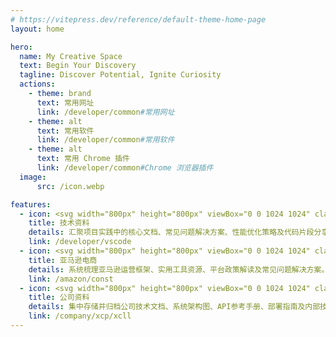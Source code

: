 ```yaml
---
# https://vitepress.dev/reference/default-theme-home-page
layout: home

hero:
  name: My Creative Space
  text: Begin Your Discovery
  tagline: Discover Potential, Ignite Curiosity
  actions:
    - theme: brand
      text: 常用网址
      link: /developer/common#常用网址
    - theme: alt
      text: 常用软件
      link: /developer/common#常用软件
    - theme: alt
      text: 常用 Chrome 插件
      link: /developer/common#Chrome 浏览器插件
  image:
      src: /icon.webp

features:
  - icon: <svg width="800px" height="800px" viewBox="0 0 1024 1024" class="icon"  version="1.1" xmlns="http://www.w3.org/2000/svg"><path d="M263.7 231.7c-13.8 0-20.7-9.8-25.7-17-5.1-7.3-7.7-10.2-12.7-10.2s-7.5 3-12.7 10.2c-5.1 7.2-12 17-25.7 17-13.8 0-20.7-9.8-25.7-17-5.1-7.3-7.7-10.2-12.7-10.2s-7.5 3-12.7 10.2c-5.1 7.2-12 17-25.7 17s-20.7-9.8-25.7-17c-5.1-7.3-7.7-10.2-12.7-10.2-4.4 0-8-3.6-8-8s3.6-8 8-8c13.8 0 20.7 9.8 25.7 17 5.1 7.3 7.7 10.2 12.7 10.2s7.5-3 12.7-10.2c5.1-7.2 12-17 25.7-17s20.7 9.8 25.7 17c5.1 7.3 7.7 10.2 12.7 10.2 5 0 7.5-3 12.7-10.2 5.1-7.2 12-17 25.7-17s20.7 9.8 25.7 17c5.1 7.3 7.7 10.2 12.7 10.2 4.4 0 8 3.6 8 8s-3.6 8-8 8zM263.7 281.7c-13.8 0-20.7-9.8-25.7-17-5.1-7.3-7.7-10.2-12.7-10.2s-7.5 3-12.7 10.2c-5.1 7.2-12 17-25.7 17-13.8 0-20.7-9.8-25.7-17-5.1-7.3-7.7-10.2-12.7-10.2s-7.5 3-12.7 10.2c-5.1 7.2-12 17-25.7 17s-20.7-9.8-25.7-17c-5.1-7.3-7.7-10.2-12.7-10.2-4.4 0-8-3.6-8-8s3.6-8 8-8c13.8 0 20.7 9.8 25.7 17 5.1 7.3 7.7 10.2 12.7 10.2s7.5-3 12.7-10.2c5.1-7.2 12-17 25.7-17s20.7 9.8 25.7 17c5.1 7.3 7.7 10.2 12.7 10.2 5 0 7.5-3 12.7-10.2 5.1-7.2 12-17 25.7-17s20.7 9.8 25.7 17c5.1 7.3 7.7 10.2 12.7 10.2 4.4 0 8 3.6 8 8s-3.6 8-8 8zM951.7 680.7c-13.8 0-20.7-9.8-25.7-17-5.1-7.3-7.7-10.2-12.7-10.2s-7.5 3-12.7 10.2c-5.1 7.2-12 17-25.7 17-13.8 0-20.7-9.8-25.7-17-5.1-7.3-7.7-10.2-12.7-10.2s-7.5 3-12.7 10.2c-5.1 7.2-12 17-25.7 17s-20.7-9.8-25.7-17c-5.1-7.3-7.7-10.2-12.7-10.2-4.4 0-8-3.6-8-8s3.6-8 8-8c13.8 0 20.7 9.8 25.7 17 5.1 7.3 7.7 10.2 12.7 10.2s7.5-3 12.7-10.2c5.1-7.2 12-17 25.7-17s20.7 9.8 25.7 17c5.1 7.3 7.7 10.2 12.7 10.2 5 0 7.5-3 12.7-10.2 5.1-7.2 12-17 25.7-17s20.7 9.8 25.7 17c5.1 7.3 7.7 10.2 12.7 10.2 4.4 0 8 3.6 8 8s-3.6 8-8 8zM951.7 730.7c-13.8 0-20.7-9.8-25.7-17-5.1-7.3-7.7-10.2-12.7-10.2s-7.5 3-12.7 10.2c-5.1 7.2-12 17-25.7 17-13.8 0-20.7-9.8-25.7-17-5.1-7.3-7.7-10.2-12.7-10.2s-7.5 3-12.7 10.2c-5.1 7.2-12 17-25.7 17s-20.7-9.8-25.7-17c-5.1-7.3-7.7-10.2-12.7-10.2-4.4 0-8-3.6-8-8s3.6-8 8-8c13.8 0 20.7 9.8 25.7 17 5.1 7.3 7.7 10.2 12.7 10.2s7.5-3 12.7-10.2c5.1-7.2 12-17 25.7-17s20.7 9.8 25.7 17c5.1 7.3 7.7 10.2 12.7 10.2 5 0 7.5-3 12.7-10.2 5.1-7.2 12-17 25.7-17s20.7 9.8 25.7 17c5.1 7.3 7.7 10.2 12.7 10.2 4.4 0 8 3.6 8 8s-3.6 8-8 8z" fill="#9A2D2F" /><path d="M351.8 104.1m-32 0a32 32 0 1 0 64 0 32 32 0 1 0-64 0Z" fill="#FFEB4D" /><path d="M351.8 144.1c-22.1 0-40-17.9-40-40s17.9-40 40-40 40 17.9 40 40-18 40-40 40z m0-64c-13.2 0-24 10.8-24 24s10.8 24 24 24 24-10.8 24-24-10.8-24-24-24z" fill="#9A2D2F" /><path d="M541.7 130.1h48v790h-48z" fill="#DAE5FF" /><path d="M815.7 594h-408c-8.8 0-16-7.2-16-16v-64c0-8.8 7.2-16 16-16h408l64 48-64 48z" fill="#C0FCD0" /><path d="M315.7 439h408c8.8 0 16-7.2 16-16v-64c0-8.8-7.2-16-16-16h-408l-64 48 64 48z" fill="#FFEB4D" /><path d="M815.7 284h-408c-8.8 0-16-7.2-16-16v-64c0-8.8 7.2-16 16-16h408l64 48-64 48z" fill="#DAE5FF" /><path d="M383.7 810.1m-80 0a80 80 0 1 0 160 0 80 80 0 1 0-160 0Z" fill="#A7F9CE" /><path d="M374.7 921.1h-196v-58c0-53.9 44.1-98 98-98s98 44.1 98 98v58z" fill="#FFACC2" /><path d="M498.7 921.1h-161v-33.5c0-44.3 36.2-80.5 80.5-80.5s80.5 36.2 80.5 80.5v33.5z" fill="#CAE8FF" /><path d="M924.7 913.1h-327V602h218c1.7 0 3.4-0.6 4.8-1.6l64-48c2-1.5 3.2-3.9 3.2-6.4s-1.2-4.9-3.2-6.4l-64-48c-1.4-1-3.1-1.6-4.8-1.6h-218v-43h126c13.2 0 24-10.8 24-24v-64c0-13.2-10.8-24-24-24h-126v-43h218c1.7 0 3.4-0.6 4.8-1.6l64-48c2-1.5 3.2-3.9 3.2-6.4s-1.2-4.9-3.2-6.4l-64-48c-1.4-1-3.1-1.6-4.8-1.6h-218v-49.9c0-4.4-3.6-8-8-8h-48c-4.4 0-8 3.6-8 8V180h-126c-13.2 0-24 10.8-24 24v64c0 13.2 10.8 24 24 24h126v43h-218c-1.7 0-3.4 0.6-4.8 1.6l-64 48c-2 1.5-3.2 3.9-3.2 6.4s1.2 4.9 3.2 6.4l64 48c1.4 1 3.1 1.6 4.8 1.6h218v43h-126c-13.2 0-24 10.8-24 24v64c0 13.2 10.8 24 24 24h126v311.1h-27v-25.5c0-28.8-13.9-54.5-35.3-70.7 0.2-2.3 0.3-4.5 0.3-6.8 0-48.5-39.5-88-88-88-31 0-58.2 16.1-73.9 40.3-10.4-3.4-21.5-5.3-33.1-5.3-58.4 0-106 47.6-106 106v50h-70c-4.4 0-8 3.6-8 8s3.6 8 8 8h824c4.4 0 8-3.6 8-8s-3.6-8-8-8z m-375-1V602h32v310.1h-32z m0-774h32V180h-32v-41.9zM407.7 276c-4.4 0-8-3.6-8-8v-64c0-4.4 3.6-8 8-8H813l53.3 40-53.3 40H407.7z m174 16v43h-32v-43h32zM318.4 431L265 391l53.3-40h405.3c4.4 0 8 3.6 8 8v64c0 4.4-3.6 8-8 8H318.4z m263.3 16v43h-32v-43h32z m-174 139c-4.4 0-8-3.6-8-8v-64c0-4.4 3.6-8 8-8H813l53.3 40-53.3 40H407.7z m-24 152.1c38.8 0 70.5 30.9 71.9 69.3-11.4-5.3-24.1-8.3-37.4-8.3-17.7 0-34.1 5.2-48 14.2-10.2-19.1-26.1-34.7-45.4-44.6 13.1-18.5 34.6-30.6 58.9-30.6z m-197 175v-50c0-49.6 40.4-90 90-90 8.9 0 17.5 1.3 25.6 3.7 5.2 1.5 10.1 3.5 14.9 5.9 17.4 8.8 31.6 23.1 40.3 40.6-11 10.4-19.3 23.6-23.8 38.4-1.8 5.8-3 11.9-3.5 18.1-0.2 2.6-0.3 5.2-0.3 7.8v25.5H186.7z m159 0v-25.5c0-5.3 0.6-10.4 1.7-15.4 7.1-32.6 36.1-57.1 70.8-57.1 13.1 0 25.4 3.5 36 9.6 5 2.9 9.7 6.4 13.9 10.4 13.9 13.2 22.6 31.9 22.6 52.5v25.5h-145z" fill="#9A2D2F" /><path d="M302.3 776.8c-8.1-2.4-16.7-3.7-25.6-3.7-46 0-84 34.6-89.3 79.2 22.7-0.7 47.4-5.4 60.9-11.7 24.3-11.3 9.5-38 43.8-42.2 10.8-1.3 21.2-3.2 32-11.8-2.2-1.4-4.5-2.7-6.9-3.9-4.8-2.4-9.8-4.4-14.9-5.9zM383.7 738.1c-21.9 0-41.6 9.9-54.8 25.4-1.4 1.7-2.8 3.4-4.1 5.2 4.9 2.5 9.5 5.3 13.9 8.5 0.6-0.2 1.3-0.5 1.9-0.7 8.8-3.2 15-9.2 21.7-12.8 11.3-6.1 27.5 1.3 45.7 1.3 7.5 0 15.3-2.3 23.6-8.7a71.865 71.865 0 0 0-47.9-18.2z" fill="#FFFFFF" /></svg>
    title: 技术资料
    details: 汇聚项目实践中的核心文档、常见问题解决方案、性能优化策略及代码片段分享。
    link: /developer/vscode
  - icon: <svg width="800px" height="800px" viewBox="0 0 1024 1024" class="icon"  version="1.1" xmlns="http://www.w3.org/2000/svg"><path d="M264.1 239.7c-13.8 0-20.7-9.8-25.7-17-5.1-7.3-7.7-10.2-12.7-10.2s-7.5 3-12.7 10.2c-5.1 7.2-12 17-25.7 17s-20.7-9.8-25.7-17c-5.1-7.3-7.7-10.2-12.7-10.2-5 0-7.5 3-12.7 10.2-5.1 7.2-12 17-25.7 17-13.8 0-20.7-9.8-25.7-17-5.1-7.3-7.7-10.2-12.7-10.2-4.4 0-8-3.6-8-8s3.6-8 8-8c13.8 0 20.7 9.8 25.7 17 5.1 7.3 7.7 10.2 12.7 10.2 5 0 7.5-3 12.7-10.2 5.1-7.2 12-17 25.7-17 13.8 0 20.7 9.8 25.7 17 5.1 7.3 7.7 10.2 12.7 10.2 5 0 7.5-3 12.7-10.2 5.1-7.2 12-17 25.7-17 13.8 0 20.7 9.8 25.7 17 5.1 7.3 7.7 10.2 12.7 10.2 4.4 0 8 3.6 8 8s-3.6 8-8 8zM264.1 289.7c-13.8 0-20.7-9.8-25.7-17-5.1-7.3-7.7-10.2-12.7-10.2s-7.5 3-12.7 10.2c-5.1 7.2-12 17-25.7 17s-20.7-9.8-25.7-17c-5.1-7.3-7.7-10.2-12.7-10.2-5 0-7.5 3-12.7 10.2-5.1 7.2-12 17-25.7 17-13.8 0-20.7-9.8-25.7-17-5.1-7.3-7.7-10.2-12.7-10.2-4.4 0-8-3.6-8-8s3.6-8 8-8c13.8 0 20.7 9.8 25.7 17 5.1 7.3 7.7 10.2 12.7 10.2 5 0 7.5-3 12.7-10.2 5.1-7.2 12-17 25.7-17 13.8 0 20.7 9.8 25.7 17 5.1 7.3 7.7 10.2 12.7 10.2 5 0 7.5-3 12.7-10.2 5.1-7.2 12-17 25.7-17 13.8 0 20.7 9.8 25.7 17 5.1 7.3 7.7 10.2 12.7 10.2 4.4 0 8 3.6 8 8s-3.6 8-8 8z" fill="#9A2D2F" /><path d="M349.1 104.1m-32 0a32 32 0 1 0 64 0 32 32 0 1 0-64 0Z" fill="#FFEB4D" /><path d="M349.1 144.1c-22.1 0-40-17.9-40-40s17.9-40 40-40 40 17.9 40 40-18 40-40 40z m0-64c-13.2 0-24 10.8-24 24s10.8 24 24 24 24-10.8 24-24-10.8-24-24-24z" fill="#9A2D2F" /><path d="M798.7 501.1h-598c-17.7 0-32-14.3-32-32s14.3-32 32-32h598v64z" fill="#FFE0B6" /><path d="M718.7 471.1h-470v-148c0-8.8 7.2-16 16-16h438c8.8 0 16 7.2 16 16v148z" fill="#FFEB4D" /><path d="M248.7 405.1h470v32h-470z" fill="#FFFFFF" /><path d="M848.7 501.1h-648c-17.7 0-32-14.3-32-32v388c0 35.3 28.7 64 64 64h552c35.3 0 64-28.7 64-64v-356z" fill="#FFACC2" /><path d="M421.4 634.5l-15.1 14.7c-6.9-7.1-13.7-10.6-20.4-10.6-4 0-7.2 1.1-9.6 3.2-2.5 2.1-3.7 4.5-3.7 7.3 0 2.3 1.1 4.7 3.3 7 2.1 2.3 6.5 4.8 13 7.5 11.6 4.8 19.5 8.9 23.8 12.3 4.3 3.4 7.6 7.4 9.8 12.2 2.3 4.7 3.4 10.1 3.4 15.9 0 5.9-1.2 11.3-3.7 16.3-2.4 5-5.6 9-9.5 11.9-3.9 2.9-9.4 5.1-16.6 6.6v20.9h-14.7v-20.4c-6.8-0.8-12.6-2.5-17.4-5.2-6.6-3.6-12.7-8.5-18.3-14.5l14.8-15.2c9.5 10.2 18.8 15.2 27.7 15.2 4.5 0 8.4-1.6 11.7-4.7 3.3-3.2 4.9-6.9 4.9-11.1 0-3.6-1-6.7-3.1-9.5-2.1-2.7-6.2-5.5-12.3-8.3-12.4-5.7-20.8-10.3-25.2-13.6s-7.6-7.1-9.8-11.3c-2.2-4.2-3.2-8.7-3.2-13.4 0-7.9 2.9-14.6 8.6-20.2 5.7-5.6 13-8.6 21.7-9v-7.8H396v8.8c5.1 1.2 9.3 2.8 12.9 4.8s7.7 5.4 12.5 10.2z" fill="#9A2D2F" /><path d="M848.7 756.1h-154c-35.3 0-64-28.7-64-64s28.7-64 64-64h154v128z" fill="#DAE5FF" /><path d="M693.7 724.1c-17.6 0-32-14.4-32-32s14.4-32 32-32 32 14.4 32 32-14.4 32-32 32z" fill="#FFFFFF" /><path d="M693.7 732.1c-22.1 0-40-17.9-40-40s17.9-40 40-40 40 17.9 40 40-18 40-40 40z m0-64c-13.2 0-24 10.8-24 24s10.8 24 24 24 24-10.8 24-24-10.8-24-24-24z" fill="#9A2D2F" /><path d="M951.4 734.9c-5 0-7.5-3-12.7-10.2-5.1-7.2-12-17-25.7-17s-20.7 9.8-25.7 17c-5.1 7.3-7.7 10.2-12.7 10.2-5 0-7.5-3-12.7-10.2-1.5-2.2-3.2-4.6-5.2-6.9v-24.3c4.3 4.1 10 7.4 17.9 7.4 13.8 0 20.7-9.8 25.7-17 5.1-7.3 7.7-10.2 12.7-10.2s7.5 3 12.7 10.2c5.1 7.2 12 17 25.7 17 4.4 0 8-3.6 8-8s-3.6-8-8-8c-5 0-7.5-3-12.7-10.2-5.1-7.2-12-17-25.7-17s-20.7 9.8-25.7 17c-5.1 7.3-7.7 10.2-12.7 10.2-5 0-7.5-3-12.7-10.2-1.5-2.2-3.2-4.6-5.2-6.9V501.1c0-4.4-3.6-8-8-8h-42v-56c0-4.4-3.6-8-8-8h-72v-106c0-13.2-10.8-24-24-24h-438c-13.2 0-24 10.8-24 24v106h-40c-22.1 0-40 17.9-40 40v388c0 22.6 10.5 42.8 26.8 56H99.7c-4.4 0-8 3.6-8 8s3.6 8 8 8h824c4.4 0 8-3.6 8-8s-3.6-8-8-8h-93.8c16.3-13.2 26.8-33.4 26.8-56V743.5c4.3 4.1 10 7.4 17.9 7.4 13.8 0 20.7-9.8 25.7-17 5.1-7.3 7.7-10.2 12.7-10.2s7.5 3 12.7 10.2c5.1 7.2 12 17 25.7 17 4.4 0 8-3.6 8-8s-3.6-8-8-8z m-110.7 13.2h-146c-30.9 0-56-25.1-56-56s25.1-56 56-56h146v112z m-584-425c0-4.4 3.6-8 8-8h438c4.4 0 8 3.6 8 8v74h-454v-74z m0 90h454v16h-454v-16z m0 32h454v18h-454v-18z m-56 0h40v26c0 4.4 3.6 8 8 8h470c4.4 0 8-3.6 8-8v-26h64v48h-590c-13.2 0-24-10.8-24-24s10.7-24 24-24z m584.1 468H232.5c-30.8-0.1-55.9-25.2-55.9-56V501h0.1c0.1 0 0.1 0.1 0.2 0.1 0.4 0.3 0.8 0.6 1.3 0.9 0.2 0.1 0.3 0.2 0.5 0.3 0.3 0.2 0.7 0.5 1 0.7 0.2 0.1 0.4 0.2 0.5 0.3 0.4 0.2 0.7 0.4 1.1 0.6 0.2 0.1 0.3 0.2 0.5 0.3 0.5 0.3 1 0.5 1.4 0.7 0.1 0 0.1 0.1 0.2 0.1 0.5 0.3 1.1 0.5 1.6 0.7 0.2 0.1 0.3 0.1 0.5 0.2 0.4 0.2 0.8 0.3 1.2 0.5 0.2 0.1 0.4 0.1 0.6 0.2 0.4 0.1 0.8 0.3 1.1 0.4 0.2 0.1 0.4 0.1 0.6 0.2 0.4 0.1 0.9 0.3 1.3 0.4 0.2 0 0.3 0.1 0.5 0.1 0.6 0.1 1.2 0.3 1.8 0.4 0.1 0 0.3 0 0.4 0.1 0.5 0.1 0.9 0.2 1.4 0.3 0.2 0 0.4 0.1 0.6 0.1 0.4 0.1 0.8 0.1 1.2 0.2 0.2 0 0.4 0 0.7 0.1 0.4 0 0.9 0.1 1.3 0.1h642.5v111h-146c-39.7 0-72 32.3-72 72s32.3 72 72 72h146v93c0 30.9-25.1 56-55.9 56.1z" fill="#9A2D2F" /><path d="M726.7 467.2c32 0.5 58.5-14.1 64-16.5V445h-64v22.2zM240.7 454.1v-9h-40c-11.9 0-21.8 8.7-23.7 20.1 17.7 5.9 31.8-5.6 63.7-11.1z" fill="#FFFFFF" /></svg>
    title: 亚马逊电商
    details: 系统梳理亚马逊运营框架、实用工具资源、平台政策解读及常见问题解决方案。
    link: /amazon/const
  - icon: <svg width="800px" height="800px" viewBox="0 0 1024 1024" class="icon"  version="1.1" xmlns="http://www.w3.org/2000/svg"><path d="M266.6 239.7c-13.8 0-20.7-9.8-25.7-17-5.1-7.3-7.7-10.2-12.7-10.2s-7.5 3-12.7 10.2c-5.1 7.2-12 17-25.7 17-13.8 0-20.7-9.8-25.7-17-5.1-7.3-7.7-10.2-12.7-10.2s-7.5 3-12.7 10.2c-5.1 7.2-12 17-25.7 17s-20.7-9.8-25.7-17c-5.1-7.3-7.7-10.2-12.7-10.2-4.4 0-8-3.6-8-8s3.6-8 8-8c13.8 0 20.7 9.8 25.7 17 5.1 7.3 7.7 10.2 12.7 10.2s7.5-3 12.7-10.2c5.1-7.2 12-17 25.7-17s20.7 9.8 25.7 17c5.1 7.3 7.7 10.2 12.7 10.2 5 0 7.5-3 12.7-10.2 5.1-7.2 12-17 25.7-17s20.7 9.8 25.7 17c5.1 7.3 7.7 10.2 12.7 10.2 4.4 0 8 3.6 8 8s-3.6 8-8 8zM266.6 289.7c-13.8 0-20.7-9.8-25.7-17-5.1-7.3-7.7-10.2-12.7-10.2s-7.5 3-12.7 10.2c-5.1 7.2-12 17-25.7 17-13.8 0-20.7-9.8-25.7-17-5.1-7.3-7.7-10.2-12.7-10.2s-7.5 3-12.7 10.2c-5.1 7.2-12 17-25.7 17s-20.7-9.8-25.7-17c-5.1-7.3-7.7-10.2-12.7-10.2-4.4 0-8-3.6-8-8s3.6-8 8-8c13.8 0 20.7 9.8 25.7 17 5.1 7.3 7.7 10.2 12.7 10.2s7.5-3 12.7-10.2c5.1-7.2 12-17 25.7-17s20.7 9.8 25.7 17c5.1 7.3 7.7 10.2 12.7 10.2 5 0 7.5-3 12.7-10.2 5.1-7.2 12-17 25.7-17s20.7 9.8 25.7 17c5.1 7.3 7.7 10.2 12.7 10.2 4.4 0 8 3.6 8 8s-3.6 8-8 8zM954.6 700.7c-13.8 0-20.7-9.8-25.7-17-5.1-7.3-7.7-10.2-12.7-10.2s-7.5 3-12.7 10.2c-5.1 7.2-12 17-25.7 17-13.8 0-20.7-9.8-25.7-17-5.1-7.3-7.7-10.2-12.7-10.2s-7.5 3-12.7 10.2c-5.1 7.2-12 17-25.7 17s-20.7-9.8-25.7-17c-5.1-7.3-7.7-10.2-12.7-10.2-4.4 0-8-3.6-8-8s3.6-8 8-8c13.8 0 20.7 9.8 25.7 17 5.1 7.3 7.7 10.2 12.7 10.2s7.5-3 12.7-10.2c5.1-7.2 12-17 25.7-17s20.7 9.8 25.7 17c5.1 7.3 7.7 10.2 12.7 10.2 5 0 7.5-3 12.7-10.2 5.1-7.2 12-17 25.7-17s20.7 9.8 25.7 17c5.1 7.3 7.7 10.2 12.7 10.2 4.4 0 8 3.6 8 8s-3.6 8-8 8zM954.6 750.7c-13.8 0-20.7-9.8-25.7-17-5.1-7.3-7.7-10.2-12.7-10.2s-7.5 3-12.7 10.2c-5.1 7.2-12 17-25.7 17-13.8 0-20.7-9.8-25.7-17-5.1-7.3-7.7-10.2-12.7-10.2s-7.5 3-12.7 10.2c-5.1 7.2-12 17-25.7 17s-20.7-9.8-25.7-17c-5.1-7.3-7.7-10.2-12.7-10.2-4.4 0-8-3.6-8-8s3.6-8 8-8c13.8 0 20.7 9.8 25.7 17 5.1 7.3 7.7 10.2 12.7 10.2s7.5-3 12.7-10.2c5.1-7.2 12-17 25.7-17s20.7 9.8 25.7 17c5.1 7.3 7.7 10.2 12.7 10.2 5 0 7.5-3 12.7-10.2 5.1-7.2 12-17 25.7-17s20.7 9.8 25.7 17c5.1 7.3 7.7 10.2 12.7 10.2 4.4 0 8 3.6 8 8s-3.6 8-8 8z" fill="#9A2D2F" /><path d="M349.6 106.1m-32 0a32 32 0 1 0 64 0 32 32 0 1 0-64 0Z" fill="#FFEB4D" /><path d="M349.6 146.1c-22.1 0-40-17.9-40-40s17.9-40 40-40 40 17.9 40 40-17.9 40-40 40z m0-64c-13.2 0-24 10.8-24 24s10.8 24 24 24 24-10.8 24-24-10.8-24-24-24z" fill="#9A2D2F" /><path d="M577.5 594.1h-405v56h512v-56z" fill="#FFE0B6" /><path d="M172.5 505.1h512v56h-512z" fill="#DAE5FF" /><path d="M716.5 767.1h-576l32-54h512z" fill="#FFD7F5" /><path d="M579.5 161l-22.6-22.6 18.4-18.4c6.2-6.2 16.4-6.2 22.6 0 6.2 6.2 6.2 16.4 0 22.6L579.5 161z" fill="#DAE5FF" /><path d="M567.8 150.1c-31.2-31.2-81.9-31.2-113.1 0l113.1 113.1c31.2-31.2 31.2-81.8 0-113.1z" fill="#FFACC2" /><path d="M926.5 914.1H745.6l-0.5-758.7c0-3-1.7-5.8-4.4-7.2L623.9 90.1c-3.7-1.9-8.2-0.5-10.4 3l-16.7 16.7c-8.9-4.2-19.9-2.7-27.3 4.7L554 130c-33.5-18.7-76.7-13.8-105.1 14.6-1.5 1.5-2.3 3.5-2.3 5.7s0.8 4.2 2.3 5.7L562 269.1c1.5 1.5 3.5 2.3 5.7 2.3s4.2-0.8 5.7-2.3c28.4-28.4 33.3-71.6 14.6-105.1l15.5-15.5c4.5-4.5 7-10.5 7-17 0-3.6-0.8-7.2-2.3-10.3l13.9-13.9 107 53.3 0.5 753.7h-97.1v-139h84c2.9 0 5.5-1.5 7-4 1.4-2.5 1.4-5.6-0.1-8l-32-54c-1.4-2.4-4.1-3.9-6.9-3.9h-107v-47h107c4.4 0 8-3.6 8-8v-56c0-4.4-3.6-8-8-8h-107v-17h107c4.4 0 8-3.6 8-8v-56c0-4.4-3.6-8-8-8h-512c-4.4 0-8 3.6-8 8v56c0 4.4 3.6 8 8 8h108v17h-108c-4.4 0-8 3.6-8 8v56c0 4.4 3.6 8 8 8h108v47h-108c-2.8 0-5.4 1.5-6.9 3.9l-32 54c-1.5 2.5-1.5 5.5-0.1 8s4.1 4 7 4h84v139h-122c-4.4 0-8 3.6-8 8s3.6 8 8 8h824c4.4 0 8-3.6 8-8s-3.5-8.2-8-8.2zM567.4 251.6L466.2 150.4c28.2-22.6 69.7-20.8 95.9 5.3 26.2 26.2 27.9 67.7 5.3 95.9zM592.2 137l-12.7 12.7-11.3-11.3 12.7-12.7c3.1-3.1 8.2-3.1 11.3 0 1.5 1.5 2.3 3.5 2.3 5.7 0 2.1-0.8 4.1-2.3 5.6zM180.5 553.1v-40h496v40h-496z m381 16v17h-265v-17h265z m-381 73v-40h496v40h-496z m381 16v47h-265v-47h265z m-406.9 101l22.5-38H680l22.5 38H154.6z m85.9 16h376v139h-376v-139z" fill="#9A2D2F" /><path d="M466.2 150.4l31.9 31.9c17.9-12.6 31.9-25.9 31.9-45.1-21.6-5.8-45.4-1.4-63.8 13.2zM327.9 732.2c18 0.5 35.1 13.7 65.2 8.9 11.5-1.9 24.2-12.7 55.2-10.7 22 1.4 50-0.5 68.3-9.3H305.2c0.1 9.6 13.7 10.9 22.7 11.1zM198.5 721.1h-21.4l-13.3 22.5c14.1-2.5 27.1-9 34.7-22.5zM680 721.1s1 16.6-22.3 15.6-29.5-5.1-51.4-5.1c-20.2 0-29.5-10.6-29.5-10.6H680z" fill="#FFFFFF" /></svg>
    title: 公司资料
    details: 集中存储并归档公司​​技术文档、系统架构图、API参考手册、部署指南及内部技术规范​​。
    link: /company/xcp/xcll
---
```


